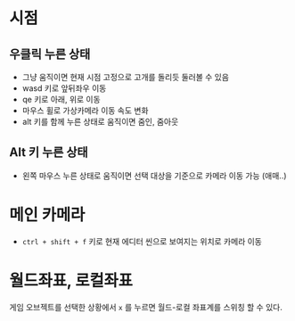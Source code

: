 # 시점

## 우클릭 누른 상태
- 그냥 움직이면 현재 시점 고정으로 고개를 돌리듯 둘러볼 수 있음
- wasd 키로 앞뒤좌우 이동
- qe 키로 아래, 위로 이동
- 마우스 휠로 가상카메라 이동 속도 변화
- alt 키를 함께 누른 상태로 움직이면 줌인, 줌아웃

## Alt 키 누른 상태
- 왼쪽 마우스 누른 상태로 움직이면 선택 대상을 기준으로 카메라 이동 가능 (애매..)

# 메인 카메라
- `ctrl + shift + f` 키로 현재 에디터 씬으로 보여지는 위치로 카메라 이동

# 월드좌표, 로컬좌표
게임 오브젝트를 선택한 상황에서 `x` 를 누르면 월드-로컬 좌표계를 스위칭 할 수 있다.